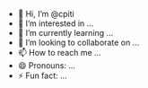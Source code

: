 - 👋 Hi, I’m @cpiti
- 👀 I’m interested in ...
- 🌱 I’m currently learning ...
- 💞️ I’m looking to collaborate on ...
- 📫 How to reach me ...
- 😄 Pronouns: ...
- ⚡ Fun fact: ...

<!---
cpiti/cpiti is a ✨ special ✨ repository because its `README.md` (this file) appears on your GitHub profile.
You can click the Preview link to take a look at your changes.
--->
